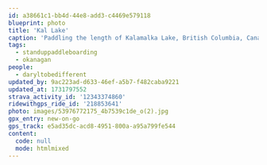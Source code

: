 ```yaml
---
id: a38661c1-bb4d-44e8-add3-c4469e579118
blueprint: photo
title: 'Kal Lake'
caption: 'Paddling the length of Kalamalka Lake, British Columbia, Canada'
tags:
  - standuppaddleboarding
  - okanagan
people:
  - daryltobedifferent
updated_by: 9ac223ad-d633-46ef-a5b7-f482caba9221
updated_at: 1731797552
strava_activity_id: '12343374860'
ridewithgps_ride_id: '218853641'
photo: images/53976772175_4b7539c1de_o(2).jpg
gpx_entry: new-on-go
gps_track: e5ad35dc-acd8-4951-800a-a95a799fe544
content:
  code: null
  mode: htmlmixed
---
```

